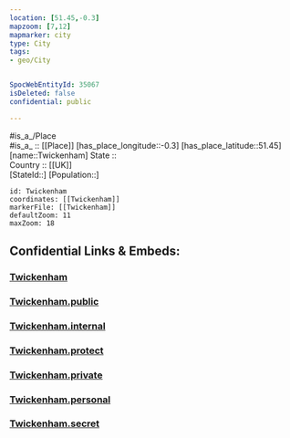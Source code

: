 ```yaml
---
location: [51.45,-0.3] 
mapzoom: [7,12] 
mapmarker: city 
type: City
tags:
- geo/City


SpocWebEntityId: 35067
isDeleted: false
confidential: public

---
```

#is_a_/Place  
#is_a_ :: [[Place]] 
[has_place_longitude::-0.3] 
[has_place_latitude::51.45] 
[name::Twickenham] 
State ::  
Country :: [[UK]]  
[StateId::] 
[Population::] 



```leaflet
id: Twickenham
coordinates: [[Twickenham]] 
markerFile: [[Twickenham]] 
defaultZoom: 11 
maxZoom: 18
```


## Confidential Links & Embeds: 

### [Twickenham](/_Standards/Earth/Continent/Europe/Europe~North/UK/England/Regions~England/London,Greater/cities~GreaterLondon/Richmond~Thames/Twickenham.md) 

### [Twickenham.public](/_public/Earth/Continent/Europe/Europe~North/UK/England/Regions~England/London,Greater/cities~GreaterLondon/Richmond~Thames/Twickenham.public.md) 

### [Twickenham.internal](/_internal/Earth/Continent/Europe/Europe~North/UK/England/Regions~England/London,Greater/cities~GreaterLondon/Richmond~Thames/Twickenham.internal.md) 

### [Twickenham.protect](/_protect/Earth/Continent/Europe/Europe~North/UK/England/Regions~England/London,Greater/cities~GreaterLondon/Richmond~Thames/Twickenham.protect.md) 

### [Twickenham.private](/_private/Earth/Continent/Europe/Europe~North/UK/England/Regions~England/London,Greater/cities~GreaterLondon/Richmond~Thames/Twickenham.private.md) 

### [Twickenham.personal](/_personal/Earth/Continent/Europe/Europe~North/UK/England/Regions~England/London,Greater/cities~GreaterLondon/Richmond~Thames/Twickenham.personal.md) 

### [Twickenham.secret](/_secret/Earth/Continent/Europe/Europe~North/UK/England/Regions~England/London,Greater/cities~GreaterLondon/Richmond~Thames/Twickenham.secret.md)

